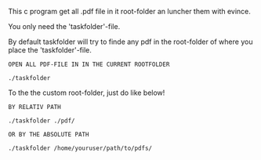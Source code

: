 This c program get all .pdf file in it root-folder an luncher them with evince.

You only need the 'taskfolder'-file.

By default taskfolder will try to finde any pdf in the root-folder of where you place the 'taskfolder'-file.

```
OPEN ALL PDF-FILE IN IN THE CURRENT ROOTFOLDER

./taskfolder
```

To the the custom root-folder, just do like below!

```
BY RELATIV PATH

./taskfolder ./pdf/

OR BY THE ABSOLUTE PATH

./taskfolder /home/youruser/path/to/pdfs/

```
